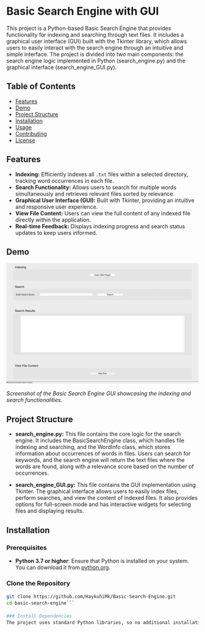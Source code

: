 # Basic Search Engine with GUI

This project is a Python-based Basic Search Engine that provides functionality for indexing and searching through text files. It includes a graphical user interface (GUI) built with the Tkinter library, which allows users to easily interact with the search engine through an intuitive and simple interface. The project is divided into two main components: the search engine logic implemented in Python (search_engine.py) and the graphical interface (search_engine_GUI.py).

## Table of Contents

- [Features](#features)
- [Demo](#demo)
- [Project Structure](#project-structure)
- [Installation](#installation)
- [Usage](#usage)
- [Contributing](#contributing)
- [License](#license)

## Features

- **Indexing:** Efficiently indexes all `.txt` files within a selected directory, tracking word occurrences in each file.
- **Search Functionality:** Allows users to search for multiple words simultaneously and retrieves relevant files sorted by relevance.
- **Graphical User Interface (GUI):** Built with Tkinter, providing an intuitive and responsive user experience.
- **View File Content:** Users can view the full content of any indexed file directly within the application.
- **Real-time Feedback:** Displays indexing progress and search status updates to keep users informed.

## Demo

![Search Engine GUI Screenshot](screenshots/gui_screenshot.png)

*Screenshot of the Basic Search Engine GUI showcasing the indexing and search functionalities.*

## Project Structure
- **search_engine.py:** This file contains the core logic for the search engine. It includes the BasicSearchEngine class, which handles file indexing and searching, and the WordInfo class, which stores information about occurrences of words in files. Users can search for keywords, and the search engine will return the text files where the words are found, along with a relevance score based on the number of occurrences.

- **search_engine_GUI.py:** This file contains the GUI implementation using Tkinter. The graphical interface allows users to easily index files, perform searches, and view the content of indexed files. It also provides options for full-screen mode and has interactive widgets for selecting files and displaying results.

## Installation

### Prerequisites

- **Python 3.7 or higher**: Ensure that Python is installed on your system. You can download it from [python.org](https://www.python.org/downloads/).

### Clone the Repository

```bash
git clone https://github.com/HaykuhiMk/Basic-Search-Engine.git
cd basic-search-engine```

### Install Dependencies
The project uses standard Python libraries, so no additional installations are required. However, it's recommended to use a virtual environment.


